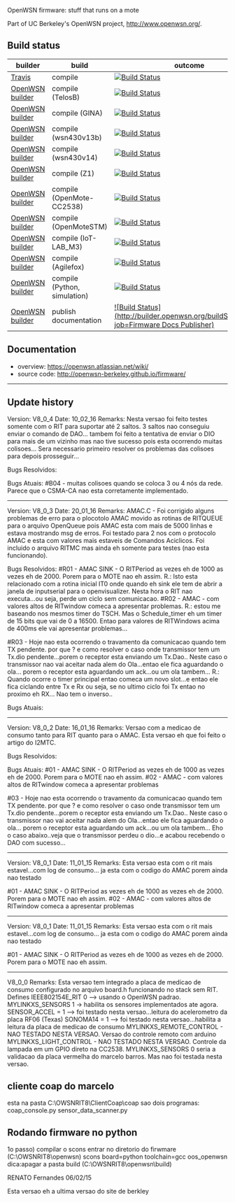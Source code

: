 OpenWSN firmware: stuff that runs on a mote

Part of UC Berkeley's OpenWSN project, http://www.openwsn.org/.

Build status
------------

|              builder                                                           |      build               | outcome
| ------------------------------------------------------------------------------ | ------------------------ | -------
| [Travis](https://travis-ci.org/openwsn-berkeley/openwsn-fw)                    | compile                  | [![Build Status](https://travis-ci.org/openwsn-berkeley/openwsn-fw.png?branch=develop)](https://travis-ci.org/openwsn-berkeley/openwsn-fw)
| [OpenWSN builder](http://builder.openwsn.org/job/Firmware%20TelosB/)           | compile (TelosB)         | [![Build Status](http://builder.openwsn.org/buildStatus/icon?job=Firmware%20TelosB)](http://builder.openwsn.org/job/Firmware%20TelosB/)
| [OpenWSN builder](http://builder.openwsn.org/job/Firmware%20GINA/)             | compile (GINA)           | [![Build Status](http://builder.openwsn.org/buildStatus/icon?job=Firmware%20GINA)](http://builder.openwsn.org/job/Firmware%20GINA/)
| [OpenWSN builder](http://builder.openwsn.org/job/Firmware%20wsn430v13b/)       | compile (wsn430v13b)     | [![Build Status](http://builder.openwsn.org/buildStatus/icon?job=Firmware%20wsn430v13b)](http://builder.openwsn.org/job/Firmware%20wsn430v13b/)
| [OpenWSN builder](http://builder.openwsn.org/job/Firmware%20wsn430v14/)        | compile (wsn430v14)      | [![Build Status](http://builder.openwsn.org/buildStatus/icon?job=Firmware%20wsn430v14)](http://builder.openwsn.org/job/Firmware%20wsn430v14/)
| [OpenWSN builder](http://builder.openwsn.org/job/Firmware%20Z1/)               | compile (Z1)             | [![Build Status](http://builder.openwsn.org/buildStatus/icon?job=Firmware%20Z1)](http://builder.openwsn.org/job/Firmware%20Z1/)
| [OpenWSN builder](http://builder.openwsn.org/job/Firmware%20OpenMote-CC2538/)  | compile (OpenMote-CC2538) | [![Build Status](http://builder.openwsn.org/buildStatus/icon?job=Firmware%20OpenMote-CC2538)](http://builder.openwsn.org/job/Firmware%20OpenMote-CC2538/)
| [OpenWSN builder](http://builder.openwsn.org/job/Firmware%20OpenMoteSTM/)      | compile (OpenMoteSTM)    | [![Build Status](http://builder.openwsn.org/buildStatus/icon?job=Firmware%20OpenMoteSTM)](http://builder.openwsn.org/job/Firmware%20OpenMoteSTM/)
| [OpenWSN builder](http://builder.openwsn.org/job/Firmware%20IoT-LAB_M3/)       | compile (IoT-LAB_M3)     | [![Build Status](http://builder.openwsn.org/buildStatus/icon?job=Firmware%20IoT-LAB_M3)](http://builder.openwsn.org/job/Firmware%20IoT-LAB_M3/)
| [OpenWSN builder](http://builder.openwsn.org/job/Firmware%20Agilefox/)         | compile (Agilefox)     | [![Build Status](http://builder.openwsn.org/buildStatus/icon?job=Firmware%20Agilefox)](http://builder.openwsn.org/job/Firmware%20Agilefox/)
| [OpenWSN builder](http://builder.openwsn.org/job/Firmware%20Python%20(simulation)/) | compile (Python, simulation) | [![Build Status](http://builder.openwsn.org/buildStatus/icon?job=Firmware%20Python%20(simulation))](http://builder.openwsn.org/job/Firmware%20Python%20(simulation)/)
| [OpenWSN builder](http://builder.openwsn.org/job/Firmware%20Docs%20Publisher/) | publish documentation    | [![Build Status](http://builder.openwsn.org/buildStatus/icon?job=Firmware Docs Publisher)](http://builder.openwsn.org/job/Firmware%20Docs%20Publisher/)

Documentation
-------------

- overview: https://openwsn.atlassian.net/wiki/
- source code: http://openwsn-berkeley.github.io/firmware/


------------------------------------------------------------------
Update history
-----------------------------------------------------------------
Version: V8_0_4
Date: 10_02_16
Remarks:
 Nesta versao foi feito testes somente com o RIT para suportar até 2 saltos. 3 saltos nao conseguiu enviar o comando de DAO...
 tambem foi feito a tentativa de enviar o DIO para mais de um vizinho mas nao tive sucesso pois esta ocorrendo muitas colisoes...
 Sera necessario primeiro resolver os problemas das colisoes para depois prosseguir...

Bugs Resolvidos:
      
Bugs Atuais:
#B04 - muitas colisoes quando se coloca 3 ou 4 nós da rede. Parece que o CSMA-CA nao esta corretamente implementado.

-----------------------------------------------------------------
Version: V8_0_3
Date: 20_01_16
Remarks:
AMAC.C - Foi corrigido alguns problemas de erro para o plocotolo AMAC
         movido as rotinas de RITQUEUE para o arquivo OpenQueue pois AMAC esta com mais de 5000 linhas e estava 
         mostrando msg de erros.
         Foi testado para 2 nos com o protocolo AMAC e esta com valores mais estaveis de Comandos Aciclicos.
		 Foi incluido o arquivo RITMC mas ainda eh somente para testes (nao esta funcionando).

Bugs Resolvidos:
#R01 - AMAC SINK - O RITPeriod as vezes eh de 1000 as vezes eh de 2000. Porem para o MOTE nao eh assim.
       R.: Isto esta relacionado com a rotina inicial IT0 onde quando eh sink ele tem de abrir a janela de inputserial 
	   para o openvisualizer. Nesta hora o RIT nao executa...ou seja, perde um ciclo sem comunicacao. 
#R02 - AMAC - com valores altos de RITwindow comeca a apresentar problemas.
       R.: estou me baseando nos mesmos timer do TSCH. Mas o Schedule_timer eh um timer de 15 bits que vai de 0 a 16500.
	   Entao para valores de RITWindows acima de 400ms ele vai apresentar problemas...

#R03 - Hoje nao esta ocorrendo o travamento da comunicacao quando tem TX pendente. por que ?
      e como resolver o caso onde transmissor tem um Tx.dio pendente...porem o receptor esta enviando um Tx.Dao..
      Neste caso o transmissor nao vai aceitar nada alem do Ola...entao ele fica aguardando o ola...
      porem o receptor esta aguardando um ack...ou um ola tambem...
      R.: Quando ocorre o timer principal entao comeca um novo slot...e entao ele fica ciclando entre Tx e Rx ou seja,
	  se no ultimo ciclo foi Tx entao no proximo eh RX... Nao tem o inverso..
      
Bugs Atuais:
 
-----------------------------------------------------------------
Version: V8_0_2
Date: 16_01_16
Remarks:
Versao com a medicao de consumo tanto para RIT quanto para o AMAC.
Esta versao eh que foi feito o artigo do I2MTC.

Bugs Resolvidos:

Bugs Atuais:
#01 - AMAC SINK - O RITPeriod as vezes eh de 1000 as vezes eh de 2000. 
      Porem para o MOTE nao eh assim.
#02 - AMAC - com valores altos de RITwindow comeca a apresentar problemas

#03 - Hoje nao esta ocorrendo o travamento da comunicacao quando tem TX pendente. por que ?
      e como resolver o caso onde transmissor tem um Tx.dio pendente...porem o receptor esta enviando um Tx.Dao..
      Neste caso o transmissor nao vai aceitar nada alem do Ola...entao ele fica aguardando o ola...
      porem o receptor esta aguardando um ack...ou um ola tambem...
      Eho o caso abaixo..veja que o transmissor perdeu o dio...e acabou recebendo o DAO com sucesso...
      
      
 

-----------------------------------------------------------------
Version: V8_0_1
Date: 11_01_15
Remarks:
Esta versao esta com o rit mais estavel...com log de consumo...
ja esta com o codigo do AMAC porem ainda nao testado

#01 - AMAC SINK - O RITPeriod as vezes eh de 1000 as vezes eh de 2000. 
      Porem para o MOTE nao eh assim.
#02 - AMAC - com valores altos de RITwindow comeca a apresentar problemas

-----------------------------------------------------------------
Version: V8_0_1
Date: 11_01_15
Remarks:
Esta versao esta com o rit mais estavel...com log de consumo...
ja esta com o codigo do AMAC porem ainda nao testado

#01 - AMAC SINK - O RITPeriod as vezes eh de 1000 as vezes eh de 2000. 
      Porem para o MOTE nao eh assim.


-----------------------------------------------------------------
V8_0_0
Remarks:
Esta versao tem integrado a placa de medicao de consumo configurado no arquivo board.h
funcionando no stack sem RIT.
Defines IEEE802154E_RIT 0 --> usando o OpenWSN padrao.
MYLINKXS_SENSORS 1 -> habilita os sensores implementados ate agora.
SENSOR_ACCEL = 1 --> foi testado nesta versao...leitura do acelerometro da placa RF06 (Texas)
SONOMA14 = 1 --> foi testado nesta versao...habilita a leitura da placa de medicao de consumo
MYLINKXS_REMOTE_CONTROL - NAO TESTADO NESTA VERSAO. Versao do controle remoto com arduino
MYLINKXS_LIGHT_CONTROL - NAO TESTADO NESTA VERSAO. Controle da lampada em um GPIO direto na CC2538.
MYLINKXS_SENSORS 0 seria a validacao da placa vermelha do marcelo barros. Mas nao foi testada nesta versao.



cliente coap do marcelo
------------------------
esta na pasta C:\OWSNRIT8\ClientCoap\coap
sao dois programas:
coap_console.py
sensor_data_scanner.py


Rodando firmware no python
--------------------------
1o passo) compilar o scons
entrar no diretorio do firwmare (C:\OWSNRIT8\openwsn)
scons board=python toolchain=gcc oos_openwsn
dica:apagar a pasta build (C:\OWSNRIT8\openwsn\build)



RENATO Fernandes 06/02/15
  
Esta versao eh a ultima versao do site de berkley



